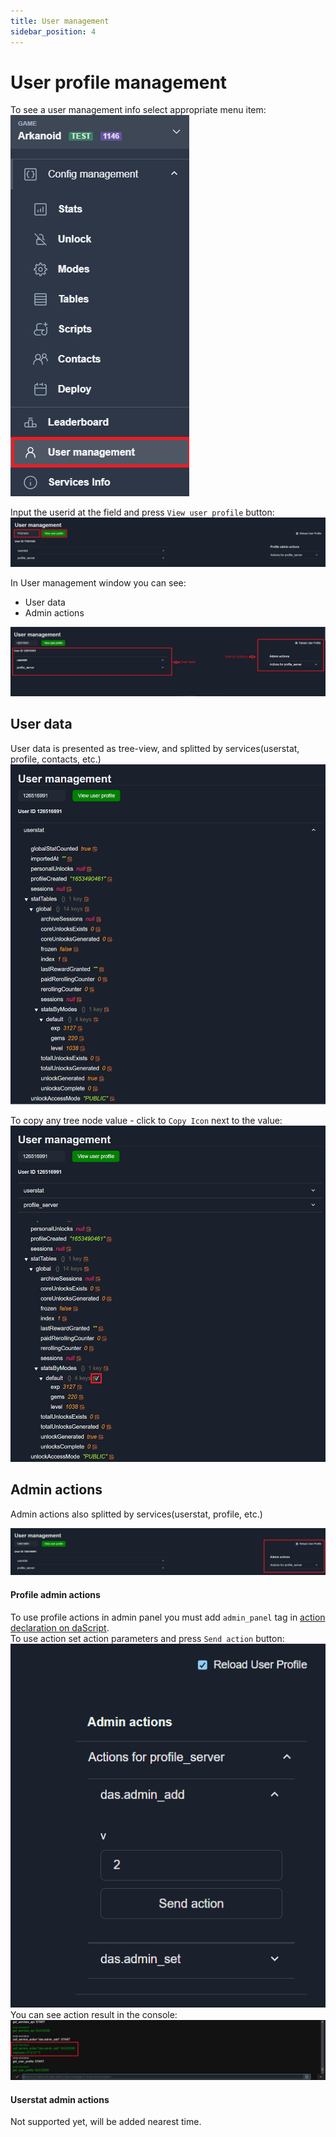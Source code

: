 ```yaml
---
title: User management
sidebar_position: 4
---
```


# User profile management  
To see a user management info select appropriate menu item:  
![User management](./images/user-management.png)

Input the userid at the field and press `View user profile` button:
![User data](./images/choose-user-data.png)

In User management window you can see:
* User data
* Admin actions

![User data](./images/user-data.png)

## User data
User data is presented as tree-view, and splitted by services(userstat, profile, contacts, etc.)  
![Userstat data](./images/userstat-user-data.png)

To copy any tree node value - click to `Copy Icon` next to the value:  
![Value copy](./images/user-info-value-copy.png)

## Admin actions
Admin actions also splitted by services(userstat, profile, etc.)  

![Admin actions](./images/admin-actions.png)
#### Profile admin actions
To use profile actions in admin panel you must add `admin_panel` tag in [action declaration on daScript](./../configs-format/profile-config-format.md).  
To use action set action parameters and press `Send action` button:  
![Admin actions](./images/send-admin-actions.png)  
You can see action result in the console:  
![Admin actions](./images/admin-actions-result.png)


#### Userstat admin actions
Not supported yet, will be added nearest time.